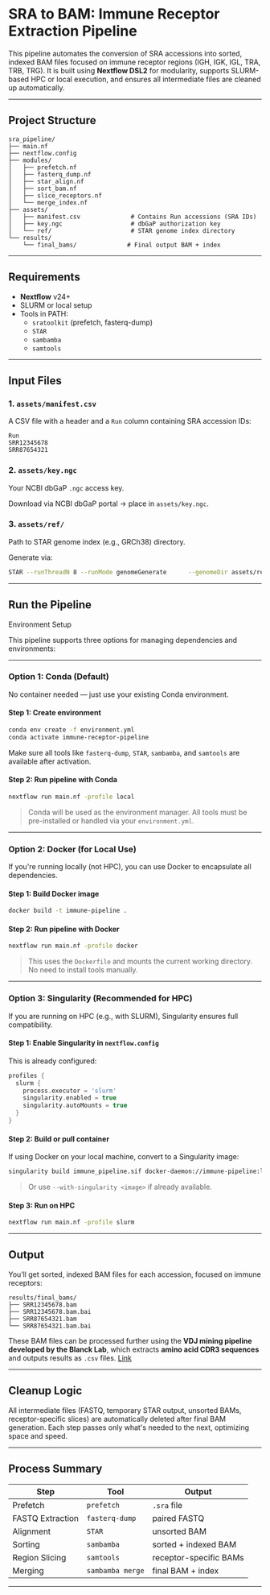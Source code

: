 # SRA to BAM: Immune Receptor Extraction Pipeline

This pipeline automates the conversion of SRA accessions into sorted, indexed BAM files focused on immune receptor regions (IGH, IGK, IGL, TRA, TRB, TRG). It is built using **Nextflow DSL2** for modularity, supports SLURM-based HPC or local execution, and ensures all intermediate files are cleaned up automatically.

---

## Project Structure

```
sra_pipeline/
├── main.nf
├── nextflow.config
├── modules/
│   ├── prefetch.nf
│   ├── fasterq_dump.nf
│   ├── star_align.nf
│   ├── sort_bam.nf
│   ├── slice_receptors.nf
│   └── merge_index.nf
├── assets/
│   ├── manifest.csv              # Contains Run accessions (SRA IDs)
│   ├── key.ngc                   # dbGaP authorization key
│   └── ref/                      # STAR genome index directory
└── results/
    └── final_bams/              # Final output BAM + index
```

---

## Requirements

- **Nextflow** v24+
- SLURM or local setup
- Tools in PATH:
  - `sratoolkit` (prefetch, fasterq-dump)
  - `STAR`
  - `sambamba`
  - `samtools`

---

## Input Files

### 1. `assets/manifest.csv`

A CSV file with a header and a `Run` column containing SRA accession IDs:

```csv
Run
SRR12345678
SRR87654321
```

### 2. `assets/key.ngc`

Your NCBI dbGaP `.ngc` access key.

Download via NCBI dbGaP portal → place in `assets/key.ngc`.

### 3. `assets/ref/`

Path to STAR genome index (e.g., GRCh38) directory.

Generate via:

```bash
STAR --runThreadN 8 --runMode genomeGenerate      --genomeDir assets/ref      --genomeFastaFiles genome.fa      --sjdbGTFfile annotation.gtf      --sjdbOverhang 100
```

---

## Run the Pipeline

Environment Setup

This pipeline supports three options for managing dependencies and environments:

---

### Option 1: Conda (Default)
No container needed — just use your existing Conda environment.

#### Step 1: Create environment

```bash
conda env create -f environment.yml
conda activate immune-receptor-pipeline
```

Make sure all tools like `fasterq-dump`, `STAR`, `sambamba`, and `samtools` are available after activation.

#### Step 2: Run pipeline with Conda

```bash
nextflow run main.nf -profile local
```

> Conda will be used as the environment manager. All tools must be pre-installed or handled via your `environment.yml`.

---

### Option 2: Docker (for Local Use)

If you're running locally (not HPC), you can use Docker to encapsulate all dependencies.

#### Step 1: Build Docker image

```bash
docker build -t immune-pipeline .
```

#### Step 2: Run pipeline with Docker

```bash
nextflow run main.nf -profile docker
```

> This uses the `Dockerfile` and mounts the current working directory. No need to install tools manually.

---

### Option 3: Singularity (Recommended for HPC)

If you are running on HPC (e.g., with SLURM), Singularity ensures full compatibility.

#### Step 1: Enable Singularity in `nextflow.config`

This is already configured:

```groovy
profiles {
  slurm {
    process.executor = 'slurm'
    singularity.enabled = true
    singularity.autoMounts = true
  }
}
```

#### Step 2: Build or pull container

If using Docker on your local machine, convert to a Singularity image:

```bash
singularity build immune_pipeline.sif docker-daemon://immune-pipeline:latest
```

> Or use `--with-singularity <image>` if already available.

#### Step 3: Run on HPC

```bash
nextflow run main.nf -profile slurm
```

---
## Output

You’ll get sorted, indexed BAM files for each accession, focused on immune receptors:

```
results/final_bams/
├── SRR12345678.bam
├── SRR12345678.bam.bai
├── SRR87654321.bam
└── SRR87654321.bam.bai
```

These BAM files can be processed further using the **VDJ mining pipeline developed by the Blanck Lab**, which extracts **amino acid CDR3 sequences** and outputs results as `.csv` files. [Link](https://github.com/arpansahoo/vdj)

---

## Cleanup Logic

All intermediate files (FASTQ, temporary STAR output, unsorted BAMs, receptor-specific slices) are automatically deleted after final BAM generation. Each step passes only what's needed to the next, optimizing space and speed.

---

## Process Summary

| Step            | Tool            | Output                            |
|-----------------|-----------------|-----------------------------------|
| Prefetch        | `prefetch`      | `.sra` file                       |
| FASTQ Extraction| `fasterq-dump`  | paired FASTQ                      |
| Alignment       | `STAR`          | unsorted BAM                      |
| Sorting         | `sambamba`      | sorted + indexed BAM              |
| Region Slicing  | `samtools`      | receptor-specific BAMs            |
| Merging         | `sambamba merge`| final BAM + index                 |

---


